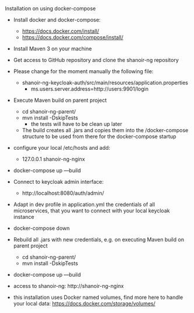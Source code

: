 Installation on using docker-compose

* Install docker and docker-compose:
    * https://docs.docker.com/install/
    * https://docs.docker.com/compose/install/
* Install Maven 3 on your machine
* Get access to GitHub repository and clone the shanoir-ng repository
* Please change for the moment manually the following file:
    * shanoir-ng-keycloak-auth/src/main/resources/application.properties
        * ms.users.server.address=http://users:9901/login
* Execute Maven build on parent project
    * cd shanoir-ng-parent/
    * mvn install -DskipTests
        * the tests will have to be clean up later
    * The build creates all .jars and copies them into the /docker-compose structure to be
used from there for the docker-compose startup
* configure your local /etc/hosts and add:
    * 127.0.0.1       shanoir-ng-nginx
* docker-compose up —build
* Connect to keycloak admin interface:
    * http://localhost:8080/auth/admin/
* Adapt in dev profile in application.yml the credentials of all microservices,
that you want to connect with your local keycloak instance
* docker-compose down
* Rebuild all .jars with new credentials, e.g. on executing Maven build on parent project
    * cd shanoir-ng-parent/
    * mvn install -DskipTests
* docker-compose up —build
* access to shanoir-ng: http://shanoir-ng-nginx

* this installation uses Docker named volumes, find more here to handle your local data:
https://docs.docker.com/storage/volumes/
